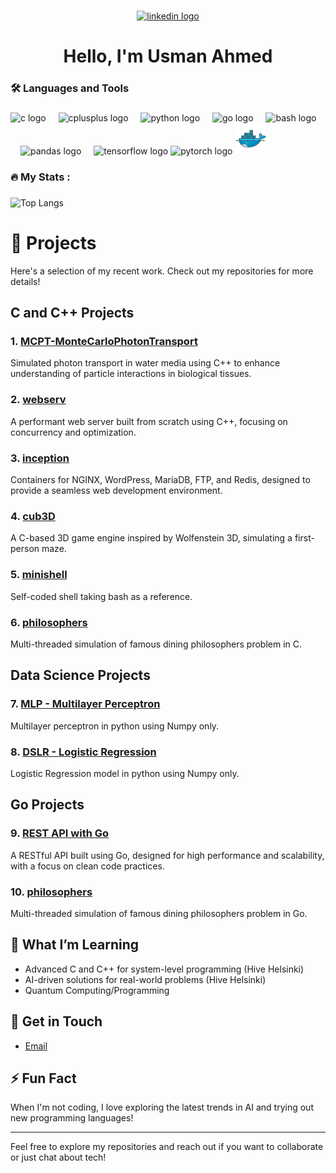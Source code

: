 ###

<div align="center">
  <a href="https://www.linkedin.com/in/usman-ahmed-8643707a/" target="_blank">
    <img src="https://img.shields.io/static/v1?message=LinkedIn&logo=linkedin&label=&color=0077B5&logoColor=white&labelColor=&style=for-the-badge" height="25" alt="linkedin logo" />
  </a>
</div>

###

<h1 align="center">Hello, I'm Usman Ahmed</h1>

###

<h3 align="left">🛠 Languages and Tools</h3>

###

<div align="left">
  <img src="https://cdn.jsdelivr.net/gh/devicons/devicon/icons/c/c-original.svg" height="40" alt="c logo" />
  <img width="12" />
  <img src="https://cdn.jsdelivr.net/gh/devicons/devicon/icons/cplusplus/cplusplus-original.svg" height="40" alt="cplusplus logo" />
  <img width="12" />
  <img src="https://cdn.jsdelivr.net/gh/devicons/devicon/icons/python/python-original.svg" height="40" alt="python logo" />
  <img width="12" />
  <img src="https://cdn.jsdelivr.net/gh/devicons/devicon/icons/go/go-original.svg" height="40" alt="go logo" />
  <img width="12" />
  <img src="https://cdn.jsdelivr.net/gh/devicons/devicon/icons/bash/bash-original.svg" height="40" alt="bash logo" />
  <img width="12" />
  <img src="https://cdn.jsdelivr.net/gh/devicons/devicon/icons/pandas/pandas-original.svg" height="40" alt="pandas logo" />
  <img width="12" />
  <img src="https://cdn.jsdelivr.net/gh/devicons/devicon/icons/tensorflow/tensorflow-original.svg" height="40" alt="tensorflow logo" />
  <img src="https://raw.githubusercontent.com/pytorch/pytorch/479bd1f30000d50ba14aa4acad2c61bafc85d06f/docs/source/_static/img/pytorch-logo-dark.svg" height="40" alt="pytorch logo" />
  <img src="https://github.com/devicons/devicon/blob/v2.16.0/icons/docker/docker-original.svg" height="50" alt="docker logo" />
</div>

###

<h3 align="left">🔥   My Stats :</h3>

###

![Top Langs](https://github-readme-stats.vercel.app/api/top-langs/?username=usmanUA&theme=radical&langs_count=10)


# 🚀 Projects

Here's a selection of my recent work. Check out my repositories for more details!

## C and C++ Projects
### 1. [MCPT-MonteCarloPhotonTransport](https://github.com/usmanUA/MCPT-MonteCarloPhotonTransport)
Simulated photon transport in water media using C++ to enhance understanding of particle interactions in biological tissues.

### 2. [webserv](https://github.com/usmanUA/webserv)
A performant web server built from scratch using C++, focusing on concurrency and optimization.

### 3. [inception](https://github.com/usmanUA/inception)
Containers for NGINX, WordPress, MariaDB, FTP, and Redis, designed to provide a seamless web development environment.

### 4. [cub3D](https://github.com/usmanUA/cub3D)
A C-based 3D game engine inspired by Wolfenstein 3D, simulating a first-person maze.

### 5. [minishell](https://github.com/usmanUA/minishell)
Self-coded shell taking bash as a reference.

### 6. [philosophers](https://github.com/usmanUA/42-philosophers)
Multi-threaded simulation of famous dining philosophers problem in C.

## Data Science Projects
### 7. [MLP - Multilayer Perceptron](https://github.com/usmanUA/MLP-MultilayerPerceptron)
Multilayer perceptron in python using Numpy only.

### 8. [DSLR - Logistic Regression](https://github.com/usmanUA/DSLR-LogisticRegression)
Logistic Regression model in python using Numpy only.

## Go Projects
### 9. [REST API with Go](https://github.com/usmanUA/go-REST-API)
A RESTful API built using Go, designed for high performance and scalability, with a focus on clean code practices.

### 10. [philosophers](https://github.com/usmanUA/42-philosophers)
Multi-threaded simulation of famous dining philosophers problem in Go.

## 🧠 What I’m Learning

- Advanced C and C++ for system-level programming (Hive Helsinki)
- AI-driven solutions for real-world problems (Hive Helsinki)
- Quantum Computing/Programming

## 💬 Get in Touch
- [Email](mailto:usmantarar11@gmail.com)

## ⚡ Fun Fact

When I'm not coding, I love exploring the latest trends in AI and trying out new programming languages!

---

Feel free to explore my repositories and reach out if you want to collaborate or just chat about tech!

